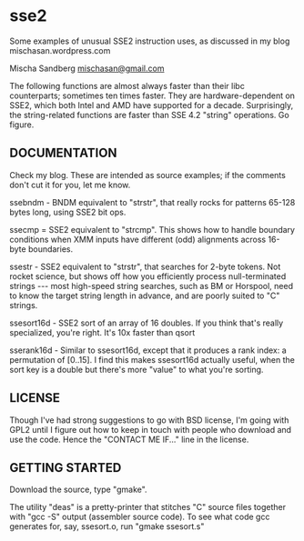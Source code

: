 sse2
====

Some examples of unusual SSE2 instruction uses, as discussed in my blog mischasan.wordpress.com

Mischa Sandberg  mischasan@gmail.com

The following functions are almost always faster than their libc counterparts; sometimes ten times faster.
They are hardware-dependent on SSE2, which both Intel and AMD have supported for a decade.
Surprisingly, the string-related functions are faster than SSE 4.2 "string" operations.
Go figure.

DOCUMENTATION
-------------

Check my blog. These are intended as source examples; if the comments don't cut it for you, let me know.

ssebndm - BNDM equivalent to "strstr", that really rocks for patterns 65-128 bytes long, using SSE2 bit ops.

ssecmp  = SSE2 equivalent to "strcmp". This shows how to handle boundary conditions when XMM inputs
          have different (odd) alignments across 16-byte boundaries.
          
ssestr  - SSE2 equivalent to "strstr", that searches for 2-byte tokens. Not rocket science, but shows off
          how you efficiently process null-terminated strings --- most high-speed string
          searches, such as BM or Horspool, need to know the target string length in advance, and are
          poorly suited to "C" strings.

ssesort16d - SSE2 sort of an array of 16 doubles. If you think that's really specialized, you're right.
          It's 10x faster than qsort

sserank16d - Similar to ssesort16d, except that it produces a rank index: a permutation of [0..15].
         I find this makes ssesort16d actually useful, when the sort key is a double but there's more
         "value" to what you're sorting.

LICENSE
-------

Though I've had strong suggestions to go with BSD license, I'm going with GPL2 until I figure out
how to keep in touch with people who download and use the code. Hence the "CONTACT ME IF..." line in the license.

GETTING STARTED
---------------

Download the source, type "gmake".

The utility "deas" is a pretty-printer that stitches "C" source files together with "gcc -S" output 
(assembler source code). To see what code gcc generates for, say, ssesort.o, run "gmake ssesort.s"
